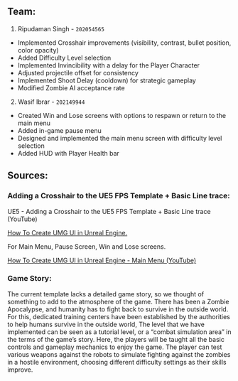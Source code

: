 ## Team:

1. Ripudaman Singh - `202054565`
- Implemented Crosshair improvements (visibility, contrast, bullet position, color opacity)
- Added Difficulty Level selection
- Implemented Invincibility with a delay for the Player Character
- Adjusted projectile offset for consistency
- Implemented Shoot Delay (cooldown) for strategic gameplay
- Modified Zombie AI acceptance rate

2. Wasif Ibrar - `202149944`
- Created Win and Lose screens with options to respawn or return to the main menu
- Added in-game pause menu
- Designed and implemented the main menu screen with difficulty level selection
- Added HUD with Player Health bar

## Sources:

### Adding a Crosshair to the UE5 FPS Template + Basic Line trace:

UE5 - Adding a Crosshair to the UE5 FPS Template + Basic Line trace (YouTube)

[How To Create UMG UI in Unreal Engine.](https://www.youtube.com/watch?v=lhhxvgWOQsk)

For Main Menu, Pause Screen, Win and Lose screens.

[How To Create UMG UI in Unreal Engine - Main Menu (YouTube)
](https://www.youtube.com/watch?v=-hPFhZ1i_gU)
### Game Story:

The current template lacks a detailed game story, so we thought of something to add to the atmosphere of the game.
There has been a Zombie Apocalypse, and humanity has to fight back to survive in the outside world. 
For this, dedicated training centers have been established by the authorities to help humans survive in the outside world, 
The level that we have implemented can be seen as a tutorial level, or a “combat simulation area” in the terms of the game’s story. 
Here, the players will be taught all the basic controls and gameplay mechanics to enjoy the game. 
The player can test various weapons against the robots to simulate fighting against the zombies in a hostile environment, choosing different difficulty settings as their skills improve.

